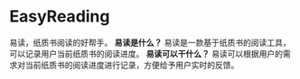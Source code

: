 # EasyReading
易读，纸质书阅读的好帮手。
**易读是什么？**
易读是一款基于纸质书的阅读工具，可以记录用户当前纸质书的阅读进度。
**易读可以干什么？**
易读可以根据用户的需求对当前纸质书的阅读进度进行记录，方便给予用户实时的反馈。
